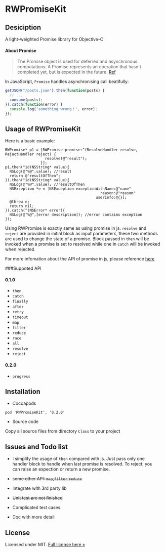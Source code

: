 # RWPromiseKit

Desiciption
-------

A light-weighted Promise library for Objective-C 

#### About Promise

>The Promise object is used for deferred and asynchronous computations. A Promise represents an operation that hasn't completed yet, but is expected in the future.
[Ref](https://developer.mozilla.org/en-US/docs/Web/JavaScript/Reference/Global_Objects/Promise)

In JavaScript, `Promise` handles asynchronising call beatifully:


```js
getJSON("/posts.json").then(function(posts) {
  // ...
  consume(posts);
}).catch(function(error) {
  console.log('something wrong！', error);
});
```

Usage of RWPromiseKit
-------
Here is a basic example:
```objc
RWPromise* p1 = [RWPromise promise:^(ResolveHandler resolve, RejectHandler reject) {
                  resolve(@"result");
                }];
p1.then(^id(NSString* value){
  NSLog(@"%@",value); //result
  return @"resultOfThen";
}).then(^id(NSString* value){
  NSLog(@"%@",value); //resultOfThen
  NSException *e = [NSException exceptionWithName:@"name"
                                           reason:@"reason"
                                         userInfo:@{}];
  @throw e;
  return nil;
}).catch(^(NSError* error){
  NSLog(@"%@",[error description]); //error contains exception
});
```
Using RWPromise is exactly same as using promise in js. `resolve` and `reject` are provided in initial block as input parameters, these two methods are used to change the state of a promise. Block passed in `then` will be invoked when a promise is set to resolved while one in `catch` will be invoked when rejected.

For more infomation about the API of promise in js, please reference [here](https://developer.mozilla.org/en-US/docs/Web/JavaScript/Reference/Global_Objects/Promise)

###Suppoted API
#### 0.1.0
- `then`
- `catch`
- `finally`
- `after`
- `retry`
- `timeout`
- `map`
- `filter`
- `reduce`
- `race`
- `all`
- `resolve`
- `reject`
 
#### 0.2.0
- `progress`



Installation
-------
- Cocoapods
```
pod 'RWPromiseKit', '0.2.0'
```

- Source code

Copy all source files from directory `Class` to your project

Issues and Todo list
-------
- I simplify the usage of `then` compared with js. Just pass only one handler block to handle when last promise is resolved. To reject, you can raise an expection or return a new promise.

- ~~some other API: `map`,`filter`,`reduce`~~
- Integrate with 3rd party lib
- ~~Unit test are not finished~~
- Complicated test cases. 
- Doc with more detail 


License
-------

Licensed under MIT. [Full license here &raquo;](LICENSE)

